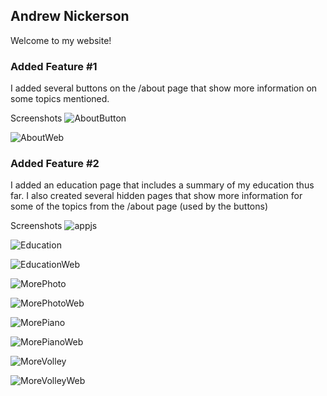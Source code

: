 ## Andrew Nickerson

Welcome to my website!

### Added Feature #1

I added several buttons on the /about page that show more information on some 
topics mentioned.

Screenshots
![AboutButton](https://raw.githubusercontent.com/atnick484/HCS-Workshop-1/master/screenshots/aboutButton.png)

![AboutWeb](https://raw.githubusercontent.com/atnick484/HCS-Workshop-1/master/screenshots/aboutWeb.png)

### Added Feature #2

I added an education page that includes a summary of my education thus far. I also created several
hidden pages that show more information for some of the topics from the /about page (used by the buttons)

Screenshots
![appjs](https://raw.githubusercontent.com/atnick484/HCS-Workshop-1/master/screenshots/appjs.png)

![Education](https://raw.githubusercontent.com/atnick484/HCS-Workshop-1/master/screenshots/education.png)

![EducationWeb](https://raw.githubusercontent.com/atnick484/HCS-Workshop-1/master/screenshots/educationWeb.png)

![MorePhoto](https://raw.githubusercontent.com/atnick484/HCS-Workshop-1/master/screenshots/morephotography.png)

![MorePhotoWeb](https://raw.githubusercontent.com/atnick484/HCS-Workshop-1/master/screenshots/morePhotoWeb.png)


![MorePiano](https://raw.githubusercontent.com/atnick484/HCS-Workshop-1/master/screenshots/morepiano.png)

![MorePianoWeb](https://raw.githubusercontent.com/atnick484/HCS-Workshop-1/master/screenshots/morePianoWeb.png)


![MoreVolley](https://raw.githubusercontent.com/atnick484/HCS-Workshop-1/master/screenshots/morevolley.png)


![MoreVolleyWeb](https://raw.githubusercontent.com/atnick484/HCS-Workshop-1/master/screenshots/moreVolleyWeb.png)
